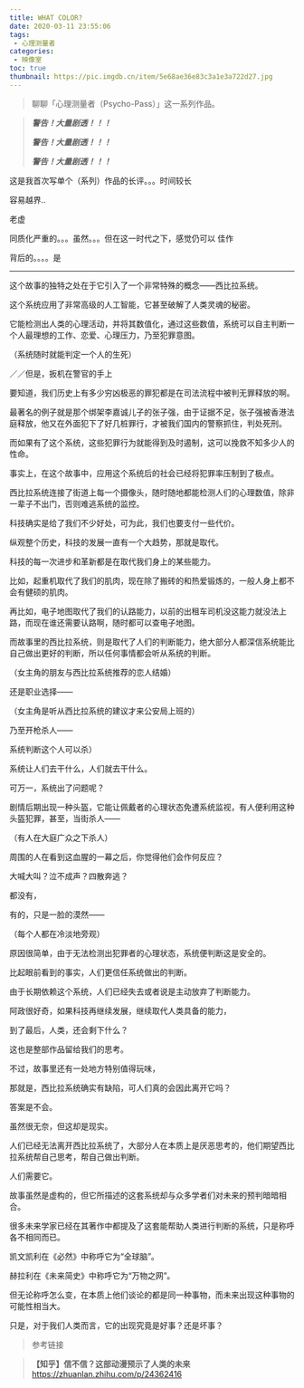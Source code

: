 ```yaml
---
title: WHAT COLOR?
date: 2020-03-11 23:55:06
tags:
 - 心理测量者
categories:
 - 映像室
toc: true
thumbnail: https://pic.imgdb.cn/item/5e68ae36e83c3a1e3a722d27.jpg
---
```


> 聊聊「心理测量者（Psycho-Pass）」这一系列作品。

<!--more-->

> ***警告！大量剧透！！！***
>
> ***警告！大量剧透！！！***
>
> ***警告！大量剧透！！！***

这是我首次写单个（系列）作品的长评。。。时间较长



容易越界..

老虚

同质化严重的。。。虽然。。。但在这一时代之下，感觉仍可以 佳作


背后的。。。。是

___

这个故事的独特之处在于它引入了一个非常特殊的概念——西比拉系统。

这个系统应用了非常高级的人工智能，它甚至破解了人类灵魂的秘密。

它能检测出人类的心理活动，并将其数值化，通过这些数值，系统可以自主判断一个人最理想的工作、恋爱、心理压力，乃至犯罪意图。

（系统随时就能判定一个人的生死）

／／但是，扳机在警官的手上

要知道，我们历史上有多少穷凶极恶的罪犯都是在司法流程中被判无罪释放的啊。

最著名的例子就是那个绑架李嘉诚儿子的张子强，由于证据不足，张子强被香港法庭释放，他又在外面犯下了好几桩罪行，才被我们国内的警察抓住，判处死刑。

而如果有了这个系统，这些犯罪行为就能得到及时遏制，这可以挽救不知多少人的性命。

事实上，在这个故事中，应用这个系统后的社会已经将犯罪率压制到了极点。

西比拉系统连接了街道上每一个摄像头，随时随地都能检测人们的心理数值，除非一辈子不出门，否则难逃系统的监控。

科技确实是给了我们不少好处，可为此，我们也要支付一些代价。

纵观整个历史，科技的发展一直有一个大趋势，那就是取代。

科技的每一次进步和革新都是在取代我们身上的某些能力。

比如，起重机取代了我们的肌肉，现在除了搬砖的和热爱锻炼的，一般人身上都不会有健硕的肌肉。

再比如，电子地图取代了我们的认路能力，以前的出租车司机没这能力就没法上路，而现在谁还需要认路啊，随时都可以查电子地图。

而故事里的西比拉系统，则是取代了人们的判断能力，绝大部分人都深信系统能比自己做出更好的判断，所以任何事情都会听从系统的判断。

（女主角的朋友与西比拉系统推荐的恋人结婚）

还是职业选择——

（女主角是听从西比拉系统的建议才来公安局上班的）

乃至开枪杀人——

系统判断这个人可以杀）

系统让人们去干什么，人们就去干什么。

可万一，系统出了问题呢？

剧情后期出现一种头盔，它能让佩戴者的心理状态免遭系统监视，有人便利用这种头盔犯罪，甚至，当街杀人——

（有人在大庭广众之下杀人）

周围的人在看到这血腥的一幕之后，你觉得他们会作何反应？

大喊大叫？泣不成声？四散奔逃？

都没有，

有的，只是一脸的漠然——

（每个人都在冷淡地旁观）

原因很简单，由于无法检测出犯罪者的心理状态，系统便判断这是安全的。

比起眼前看到的事实，人们更信任系统做出的判断。

由于长期依赖这个系统，人们已经失去或者说是主动放弃了判断能力。

阿政很好奇，如果科技再继续发展，继续取代人类具备的能力，

到了最后，人类，还会剩下什么？

这也是整部作品留给我们的思考。

不过，故事里还有一处地方特别值得玩味，

那就是，西比拉系统确实有缺陷，可人们真的会因此离开它吗？

答案是不会。

虽然很无奈，但这却是现实。

人们已经无法离开西比拉系统了，大部分人在本质上是厌恶思考的，他们期望西比拉系统帮自己思考，帮自己做出判断。

人们需要它。

故事虽然是虚构的，但它所描述的这套系统却与众多学者们对未来的预判暗暗相合。

很多未来学家已经在其著作中都提及了这套能帮助人类进行判断的系统，只是称呼各不相同而已。

凯文凯利在《必然》中称呼它为“全球脑”。

赫拉利在《未来简史》中称呼它为“万物之网”。

但无论称呼怎么变，在本质上他们谈论的都是同一种事物，而未来出现这种事物的可能性相当大。

只是，对于我们人类而言，它的出现究竟是好事？还是坏事？

> 参考链接

> **【知乎】信不信？这部动漫预示了人类的未来** https://zhuanlan.zhihu.com/p/24362416
